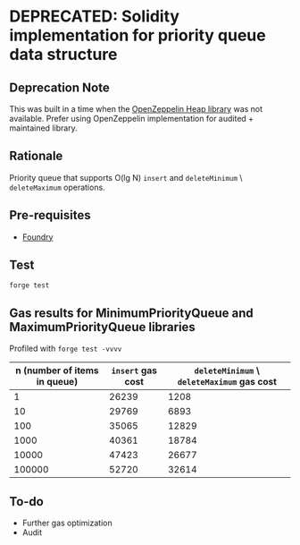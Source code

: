 # DEPRECATED: Solidity implementation for priority queue data structure

## Deprecation Note

This was built in a time when the [OpenZeppelin Heap library](https://docs.openzeppelin.com/contracts/5.x/api/utils#Heap) was not available. Prefer using OpenZeppelin implementation for audited + maintained library.

## Rationale

Priority queue that supports O(lg N) `insert` and `deleteMinimum` \ `deleteMaximum` operations.

## Pre-requisites

 - [Foundry](https://book.getfoundry.sh/getting-started/installation)

## Test

`forge test`

## Gas results for MinimumPriorityQueue and MaximumPriorityQueue libraries

Profiled with `forge test -vvvv`

| n (number of items in queue) | `insert` gas cost | `deleteMinimum`  \  `deleteMaximum` gas cost |
|------------------------------|-------------------|----------------------------------------------|
| 1                            | 26239             | 1208                                         |
| 10                           | 29769             | 6893                                         |
| 100                          | 35065             | 12829                                        |
| 1000                         | 40361             | 18784                                        |
| 10000                        | 47423             | 26677                                        |
| 100000                       | 52720             | 32614                                        |

## To-do

- Further gas optimization
- Audit

